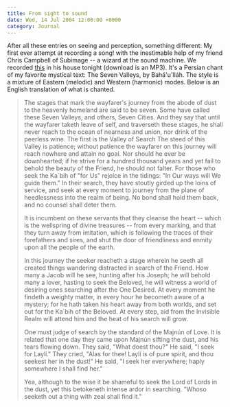 ```yaml
---
title: From sight to sound
date: Wed, 14 Jul 2004 12:00:00 +0000
category: Journal
---
```


After all these entries on seeing and perception, something different:
My first ever attempt at recording a song! with the inestimable help of
my friend Chris Campbell of Subimage -- a wizard at the sound machine.
We recorded [this](mp3/haftvadi.mp3) in his house tonight (download is an MP3).  It's a
Persian chant of my favorite mystical text: The Seven Valleys, by
Bahá'u'lláh.  The style is a mixture of Eastern (melodic) and Western
(harmonic) modes.  Below is an English translation of what is chanted.

> The stages that mark the wayfarer's journey from the abode of dust to
> the heavenly homeland are said to be seven.  Some have called these
> Seven Valleys, and others, Seven Cities.  And they say that until the
> wayfarer taketh leave of self, and traverseth these stages, he shall
> never reach to the ocean of nearness and union, nor drink of the
> peerless wine.  The first is the Valley of Search The steed of this
> Valley is patience; without patience the wayfarer on this journey will
> reach nowhere and attain no goal.  Nor should he ever be downhearted;
> if he strive for a hundred thousand years and yet fail to behold the
> beauty of the Friend, he should not falter.  For those who seek the
> Ka`bih of "for Us" rejoice in the tidings: "In Our ways will We guide
> them."  In their search, they have stoutly girded up the loins of
> service, and seek at every moment to journey from the plane of
> heedlessness into the realm of being.  No bond shall hold them back,
> and no counsel shall deter them.
> 
> It is incumbent on these servants that they cleanse the heart -- which
> is the wellspring of divine treasures -- from every marking, and that
> they turn away from imitation, which is following the traces of their
> forefathers and sires, and shut the door of friendliness and enmity
> upon all the people of the earth.
> 
> In this journey the seeker reacheth a stage wherein he seeth all
> created things wandering distracted in search of the Friend.  How many
> a Jacob will he see, hunting after his Joseph; he will behold many a
> lover, hasting to seek the Beloved, he will witness a world of
> desiring ones searching after the One Desired.  At every moment he
> findeth a weighty matter, in every hour he becometh aware of a
> mystery; for he hath taken his heart away from both worlds, and set
> out for the Ka`bih of the Beloved.  At every step, aid from the
> Invisible Realm will attend him and the heat of his search will grow.
> 
> One must judge of search by the standard of the Majnún of Love.  It is
> related that one day they came upon Majnún sifting the dust, and his
> tears flowing down.  They said, "What doest thou?"  He said, "I seek
> for Laylí."  They cried, "Alas for thee!  Laylí is of pure spirit, and
> thou seekest her in the dust!"  He said, "I seek her everywhere; haply
> somewhere I shall find her."
> 
> Yea, although to the wise it be shameful to seek the Lord of Lords in
> the dust, yet this betokeneth intense ardor in searching.  "Whoso
> seeketh out a thing with zeal shall find it."


